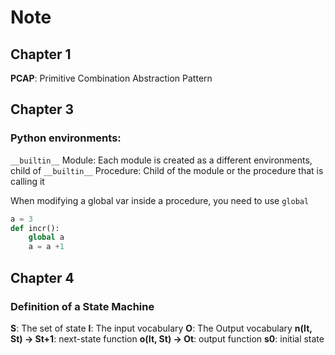 # Note

## Chapter 1
**PCAP**:   Primitive Combination Abstraction Pattern

## Chapter 3
### Python environments:
`__builtin__`
Module: Each module is created as a different environments, child of `__builtin__`
Procedure: Child of the module or the procedure that is calling it


When modifying a global var inside a procedure, you need to use `global`
```python
a = 3
def incr():
    global a
    a = a +1
```

## Chapter 4
### Definition of a State Machine
**S**: The set of state
**I**: The input vocabulary
**O**: The Output vocabulary
**n(It, St) -> St+1**: next-state function
**o(It, St) -> Ot**: output function
**s0**: initial state
